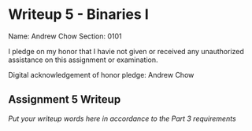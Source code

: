 Writeup 5 - Binaries I
======

Name: Andrew Chow
Section: 0101

I pledge on my honor that I havie not given or received any unauthorized assistance on this assignment or examination.

Digital acknowledgement of honor pledge: Andrew Chow

## Assignment 5 Writeup

*Put your writeup words here in accordance to the Part 3 requirements*

